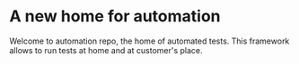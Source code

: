 A new home for automation
========
Welcome to automation repo, the home of automated tests.
This framework allows to run tests at home and at customer's place.

